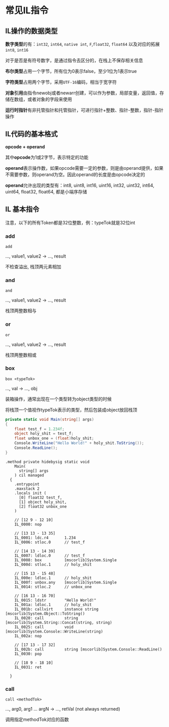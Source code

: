# 常见IL指令

## IL操作的数据类型

**数字类型**的有：`int32`, `int64`, `native int`, `F`,`float32`, `float64`  以及对应的拓展 `int8`,  `int16`

对于是否是有符号数字，是通过指令去区分的，在栈上不保存相关信息

**布尔类型**占用一个字节，所有位为0表示false，至少1位为1表示true

**字符类型**占用两个字节，采用`UTF-16`编码，相当于宽字符

**对象引用**由指令newobj或者newarr创建，可以作为参数，局部变量，返回值，存储在数组，或者对象的字段来使用

**运行时指针**有非托管指针和托管指针，可进行指针+整数、指针-整数，指针-指针操作

## IL代码的基本格式

**opcode + operand**

其中**opcode**为1或2字节，表示特定的功能

**operand**表示操作数，如果opcode需要一定的参数，则是由operand提供，如果不需要参数，则operand为空。因此operand的长度是由opcode决定的

**operand**允许出现的类型有：int8, uint8, int16, uint16, int32, uint32, int64, uint64, float32, float64, 都是小端序存储

## IL 基本指令

注意，以下的所有Token都是32位整数，例：typeTok就是32位int

### add

`add`

…, value1, value2 → …, result 

不检查溢出, 栈顶两元素相加

### and

`and`

…, value1, value2 → …, result 

栈顶两整数相与

### or

`or`

…, value1, value2 → …, result 

栈顶两整数相或

### box

`box <typeTok>`

…, val → …, obj 

装箱操作，通常出现在一个类型转为object类型的时候

将栈顶一个值视作typeTok表示的类型，然后包装成object放回栈顶

```c#
private static void Main(string[] args)
{
	float test_f = 1.234f;
	object holy_shit = test_f;
    float unbox_one = (float)holy_shit;
	Console.WriteLine("Hello World!" + holy_shit.ToString());
	Console.ReadLine();
}
```

```
.method private hidebysig static void
    Main(
      string[] args
    ) cil managed
  {
    .entrypoint
    .maxstack 2
    .locals init (
      [0] float32 test_f,
      [1] object holy_shit,
      [2] float32 unbox_one
    )

    // [12 9 - 12 10]
    IL_0000: nop

    // [13 13 - 13 35]
    IL_0001: ldc.r4       1.234
    IL_0006: stloc.0      // test_f

    // [14 13 - 14 39]
    IL_0007: ldloc.0      // test_f
    IL_0008: box          [mscorlib]System.Single
    IL_000d: stloc.1      // holy_shit

    // [15 13 - 15 48]
    IL_000e: ldloc.1      // holy_shit
    IL_000f: unbox.any    [mscorlib]System.Single
    IL_0014: stloc.2      // unbox_one

    // [16 13 - 16 70]
    IL_0015: ldstr        "Hello World!"
    IL_001a: ldloc.1      // holy_shit
    IL_001b: callvirt     instance string [mscorlib]System.Object::ToString()
    IL_0020: call         string [mscorlib]System.String::Concat(string, string)
    IL_0025: call         void [mscorlib]System.Console::WriteLine(string)
    IL_002a: nop

    // [17 13 - 17 32]
    IL_002b: call         string [mscorlib]System.Console::ReadLine()
    IL_0030: pop

    // [18 9 - 18 10]
    IL_0031: ret

  }
```

### call

`call <methodTok>`

…, arg0, arg1 … argN → …, retVal (not always returned) 

调用指定methodTok对应的函数